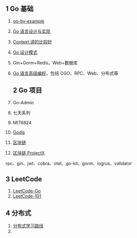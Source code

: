 ## 1 Go 基础

1. [go-by-example](https://gobyexample-cn.github.io/)

2. [Go 语言设计与实现](https://draveness.me/golang/#fn:1)

3. [Context 讲的比较好](https://www.practical-go-lessons.com/)

4. [Go 设计模式](https://lailin.xyz/post/go-design-pattern.html)

5. Gin+Gorm+Redis，Web+数据库

6. [Go 语言高级编程](https://chai2010.cn/advanced-go-programming-book/)，包括 CGO、RPC、Web、分布式等
   
   ## 2 Go 项目

7. Go-Admin

8. 七天系列

9. MIT6824

10. [Godis](https://github.com/HDT3213/godis)

11. [区块链](https://github.com/Jeiwan/blockchain_go)

12. [区块链 ProjectX](https://github.com/anthdm/projectx)

rpc、gin、jwt、cobra、otel、go-kit、gorm、logrus、validator

## 3 LeetCode

1. [LeetCode-Go](https://books.halfrost.com/leetcode/)
2. [LeetCode-101](https://github.com/changgyhub/leetcode_101)

## 4 分布式

1. [分布式学习路线](https://www.qtmuniao.com/2021/05/16/distributed-system-material/)
2. 